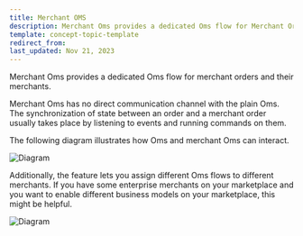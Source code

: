 ```yaml
---
title: Merchant OMS
description: Merchant Oms provides a dedicated Oms flow for Merchant Orders and their Merchants.
template: concept-topic-template
redirect_from:
last_updated: Nov 21, 2023
---
```


Merchant Oms provides a dedicated Oms flow for merchant orders and their merchants.

Merchant Oms has no direct communication channel with the plain Oms.
The synchronization of state between an order and a merchant order usually takes place by listening to events and running commands on them.

The following diagram illustrates how Oms and merchant Oms can interact.

![Diagram](https://confluence-connect.gliffy.net/embed/image/b7fcab42-394b-4c0b-ae16-cf36a013addb.png?utm_medium=live&utm_source=custom)

Additionally, the feature lets you assign different Oms flows to different merchants.
If you have some enterprise merchants on your marketplace and you want to enable different business models on your marketplace, this might be helpful.

![Diagram](https://confluence-connect.gliffy.net/embed/image/762e6302-0a5e-43bc-87fe-cca585718bc6.png?utm_medium=live&utm_source=custom)
